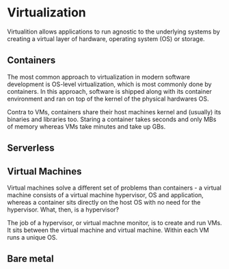 # Virtualization

Virtualition allows applications to run agnostic to the underlying systems by creating a virtual layer of hardware, operating system (OS) or storage.

## Containers

The most common approach to virtualization in modern software development is OS-level virtualization, which is most commonly done by containers. In this approach, software is shipped along with its container environment and ran on top of the kernel of the physical hardwares OS.

Contra to VMs, containers share their host machines kernel and (usually) its binaries and libraries too. Staring a container takes seconds and only MBs of memory whereas VMs take minutes and take up GBs.

## Serverless

## Virtual Machines

Virtual machines solve a different set of problems than containers - a virtual machine consists of a virtual machine hypervisor, OS and application, whereas a container sits directly on the host OS with no need for the hypervisor. What, then, is a hypervisor?

The job of a hypervisor, or virtual machne monitor, is to create and run VMs. It sits between the virtual machine and virtual machine. Within each VM runs a unique OS.

## Bare metal
